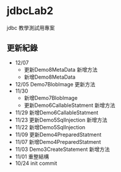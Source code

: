 # jdbcLab2
jdbc 教學測試用專案

## 更新紀錄
- 12/07
	- 更新Demo8MetaData 新增方法
	- 新增Demo8MetaData
- 12/05 Demo7BlobImage 更新方法
- 11/30 
	- 新增Demo7BlobImage
	- 更新Demo6CallableStatment 新增方法
- 11/29 新增Demo6CallableStatment
- 11/23 更新Demo5SqlInjection 新增方法
- 11/22 新增Demo5SqlInjection
- 11/09 更新Demo4PreparedStatment  
- 11/07 新增Demo4PreparedStatment
- 11/03 Demo3CreateStatement 新增方法
- 11/01 重整結構
- 10/24 init commit

